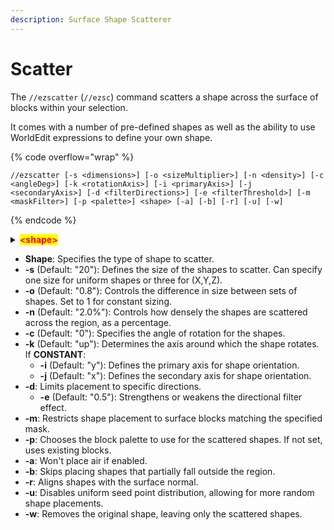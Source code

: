```yaml
---
description: Surface Shape Scatterer
---
```


# Scatter

The `//ezscatter` (`//ezsc`) command scatters a shape across the surface of blocks within your selection.

It comes with a number of pre-defined shapes as well as the ability to use WorldEdit expressions to define your own shape.

{% code overflow="wrap" %}
```
//ezscatter [-s <dimensions>] [-o <sizeMultiplier>] [-n <density>] [-c <angleDeg>] [-k <rotationAxis>] [-i <primaryAxis>] [-j <secondaryAxis>] [-d <filterDirections>] [-e <filterThreshold>] [-m <maskFilter>] [-p <palette>] <shape> [-a] [-b] [-r] [-u] [-w]
```
{% endcode %}

<details>

<summary><mark style="color:red;"><strong>&#x3C;shape></strong></mark></summary>

**Current shapes**

_Additional parameters are given within the parenthesis after a shape._

Note: currently you **MUST** put brackets after the shape name, even with no further parameters.

* bean()
* cube()
* curl()
* cylinder()
* ellipsoid()
* fur()
* leaf()
* lemon()
* onion()
* polygon(*Sides*)
* pyramid(*Sides*)
* spike()
* supersphere(*Exponent*)
* tetrahedron
* torus(*Thickness*)

In addition to these, you can also define your own shape with a WorldEdit expression

**`expression;<expression>`**

For example, this expression will create spirals:\
`//ezsc expression;x+=sin(2*pi*y)/2;z+=cos(2*pi*y)/2;x*x+z*z<0.3^2`



</details>

* **Shape**: Specifies the type of shape to scatter.
* **-s** (Default: "20"): Defines the size of the shapes to scatter. Can specify one size for uniform shapes or three for (X,Y,Z).
* **-o** (Default: "0.8"): Controls the difference in size between sets of shapes. Set to 1 for constant sizing.
* **-n** (Default: "2.0%"): Controls how densely the shapes are scattered across the region, as a percentage.
* **-c** (Default: "0"): Specifies the angle of rotation for the shapes.
* **-k** (Default: "up"): Determines the axis around which the shape rotates.\
  If **CONSTANT**:
  * **-i** (Default: "y"): Defines the primary axis for shape orientation.
  * **-j** (Default: "x"): Defines the secondary axis for shape orientation.
* **-d**: Limits placement to specific directions.
  * **-e** (Default: "0.5"): Strengthens or weakens the directional filter effect.
* **-m**: Restricts shape placement to surface blocks matching the specified mask.
* **-p**: Chooses the block palette to use for the scattered shapes. If not set, uses existing blocks.
* **-a**: Won't place air if enabled.
* **-b**: Skips placing shapes that partially fall outside the region.
* **-r**: Aligns shapes with the surface normal.
* **-u**: Disables uniform seed point distribution, allowing for more random shape placements.
* **-w**: Removes the original shape, leaving only the scattered shapes.
